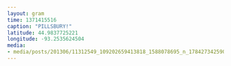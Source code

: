 ```yaml
---
layout: gram
time: 1371415516
caption: "PILLSBURY!"
latitude: 44.9837725221
longitude: -93.2535624504
media:
- media/posts/201306/11312549_109202659413818_1588078695_n_17842734259000351.jpg
---
```

